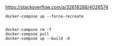 #

https://stackoverflow.com/a/32618288/4026574

    docker-compose up --force-recreate


    docker-compose rm -f
    docker-compose pull
    docker-compose up --build -d